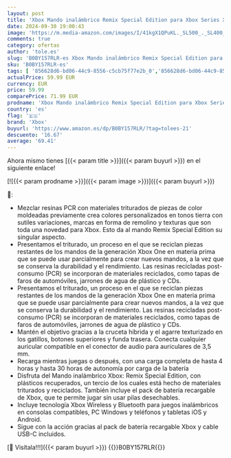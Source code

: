 ```yaml
---
layout: post
title: 'Xbox Mando inalámbrico Remix Special Edition para Xbox Series X|S  Xbox One y dispositivos Windows'
date: 2024-09-30 19:00:43
image: 'https://m.media-amazon.com/images/I/41kgX1QPuKL._SL500_._SL400_.jpg'
comments: true
category: ofertas
author: 'tole.es'
slug: 'B0BY157RLR-es Xbox Mando inalámbrico Remix Special Edition para Xbox...'
sku: 'B0BY157RLR-es'
tags: [ '856628d6-bd06-44c9-8556-c5cb75f77e2b_0','856628d6-bd06-44c9-8556-c5cb75f77e2b_1201','856628d6-bd06-44c9-8556-c5cb75f77e2b_9701','Accesorios para Xbox Series X y S','Arborist Merchandising Root','Hardware y juegos para Xbox Series X y S','Mandos y controles para Xbox Series X y S','Self Service','Special Features Stores','Videojuegos','XBOX Series S X Curated Selection','XBOX Series S X Mandos Curated','xbox','🇪🇸', ]
actualPrice: 59.99 EUR
currency: EUR
price: 59.99
comparePrice: 71.99 EUR
prodname: 'Xbox Mando inalámbrico Remix Special Edition para Xbox Series X|S  Xbox One y dispositivos Windows'
country: 'es'
flag: '🇪🇸'
brand: 'Xbox'
buyurl: 'https://www.amazon.es/dp/B0BY157RLR/?tag=tolees-21'
descuento: '16.67'
average: '69.41'
---
```


Ahora mismo tienes [{{< param title >}}]({{< param buyurl >}}) en el siguiente enlace!

[![{{< param prodname >}}]({{< param image >}})]({{< param buyurl >}})

🔎:

- Mezclar resinas PCR con materiales triturados de piezas de color moldeadas previamente crea colores personalizados en tonos tierra con sutiles variaciones, marcas en forma de remolino y texturas que son toda una novedad para Xbox. Esto da al mando Remix Special Edition su singular aspecto.
- Presentamos el triturado, un proceso en el que se reciclan piezas restantes de los mandos de la generación Xbox One en materia prima que se puede usar parcialmente para crear nuevos mandos, a la vez que se conserva la durabilidad y el rendimiento. Las resinas recicladas post-consumo (PCR) se incorporan de materiales reciclados, como tapas de faros de automóviles, jarrones de agua de plástico y CDs.
- Presentamos el triturado, un proceso en el que se reciclan piezas restantes de los mandos de la generación Xbox One en materia prima que se puede usar parcialmente para crear nuevos mandos, a la vez que se conserva la durabilidad y el rendimiento. Las resinas recicladas post-consumo (PCR) se incorporan de materiales reciclados, como tapas de faros de automóviles, jarrones de agua de plástico y CDs.
- Mantén el objetivo gracias a la cruceta híbrida y el agarre texturizado en los gatillos, botones superiores y funda trasera. Conecta cualquier auricular compatible en el conector de audio para auriculares de 3,5 mm.
- Recarga mientras juegas o después, con una carga completa de hasta 4 horas y hasta 30 horas de autonomía por carga de la batería
- Disfruta del Mando inalámbrico Xbox: Remix Special Edition, con plásticos recuperados, un tercio de los cuales está hecho de materiales triturados y reciclados. También incluye el pack de batería recargable de Xbox, que te permite jugar sin usar pilas desechables.
- Incluye tecnología Xbox Wireless y Bluetooth para juegos inalámbricos en consolas compatibles, PC Windows y teléfonos y tabletas iOS y Android.
- Sigue con la acción gracias al pack de batería recargable Xbox y cable USB-C incluidos.

[🛒 Visítala!!!]({{< param buyurl >}})
{{<world>}}B0BY157RLR{{</world>}}
